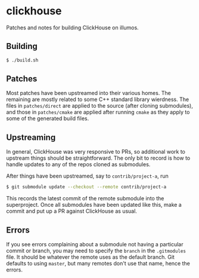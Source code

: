 # clickhouse

Patches and notes for building ClickHouse on illumos.

## Building

```bash
$ ./build.sh
```

## Patches

Most patches have been upstreamed into their various homes. The remaining are
mostly related to some C++ standard library wierdness. The files in
`patches/direct` are applied to the source (after cloning submodules), and
those in `patches/cmake` are applied after running `cmake` as they apply to
some of the generated build files.

## Upstreaming

In general, ClickHouse was very responsive to PRs, so additional work to
upstream things should be straightforward. The only bit to record is how to
handle updates to any of the repos cloned as submodules.

After things have been upstreamed, say to `contrib/project-a`, run

```bash
$ git submodule update --checkout --remote contrib/project-a
```

This records the latest commit of the remote submodule into the superproject.
Once all submodules have been updated like this, make a commit and put up
a PR against ClickHouse as usual.

## Errors

If you see errors complaining about a submodule not having a particular
commit or branch, you may need to specify the `branch` in the `.gitmodules`
file. It should be whatever the remote uses as the default branch. Git
defaults to using `master`, but many remotes don't use that name, hence
the errors.
